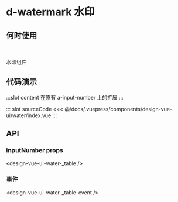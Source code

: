 # d-watermark 水印

## 何时使用

<br/>

水印组件

## 代码演示
<tag text="基本">
<design-vue-ui-water-index />

:::slot content
在原有 a-input-number 上的扩展
:::

::: slot sourceCode
<<< @/docs/.vuepress/components/design-vue-ui/water/index.vue
:::

</tag>

## API

### inputNumber props

<design-vue-ui-water-_table />

### 事件

<design-vue-ui-water-_table-event />